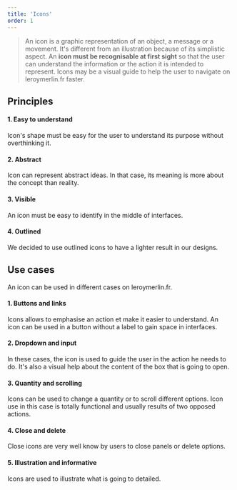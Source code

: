 ```yaml
---
title: 'Icons'
order: 1
---
```


>An icon is a graphic representation of an object, a message or a movement. It's different from an illustration because of its simplistic aspect. An **icon must be recognisable at first sight** so that the user can understand the information or the action it is intended to represent. Icons may be a visual guide to help the user to navigate on leroymerlin.fr faster.

## Principles

#### 1. Easy to understand
Icon's shape must be easy for the user to understand its purpose without overthinking it.

#### 2. Abstract
Icon can represent abstract ideas. In that case, its meaning is more about the concept than reality.

#### 3. Visible
An icon must be easy to identify in the middle of interfaces.

#### 4. Outlined
We decided to use outlined icons to have a lighter result in our designs.

## Use cases
An icon can be used in different cases on leroymerlin.fr.

#### 1. Buttons and links
Icons allows to emphasise an action et make it easier to understand. An icon can be used in a button without a label to gain space in interfaces.

#### 2. Dropdown and input
In these cases, the icon is used to guide the user in the action he needs to do. It's also a visual help about the content of the box that is going to open.

#### 3. Quantity and scrolling
Icons can be used to change a quantity or to scroll different options. Icon use in this case is totally functional and usually results of two opposed actions.

#### 4. Close and delete
Close icons are very well know by users to close panels or delete options.

#### 5. Illustration and informative
Icons are used to illustrate what is going to detailed.
